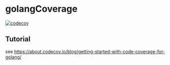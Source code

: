 # golangCoverage

[![codecov](https://codecov.io/gh/dugalman/golangCoverage/branch/main/graph/badge.svg?token=2AR09WIPBR)](https://codecov.io/gh/dugalman/golangCoverage)

## Tutorial

see https://about.codecov.io/blog/getting-started-with-code-coverage-for-golang/
